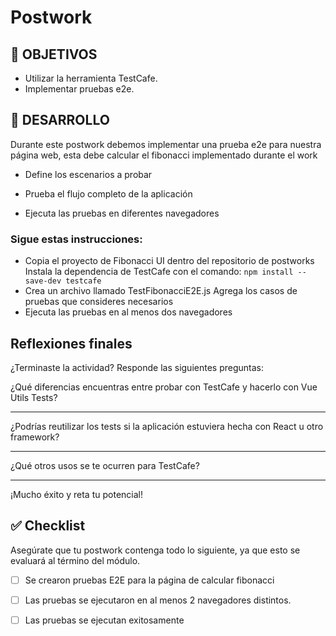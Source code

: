 # Postwork

## 🎯 OBJETIVOS

- Utilizar la herramienta TestCafe.
- Implementar pruebas e2e.


## 🚀 DESARROLLO

Durante este postwork debemos implementar una prueba e2e para nuestra página web, esta debe calcular el fibonacci implementado
durante el work

- Define los escenarios a probar

- Prueba el flujo completo de la aplicación

- Ejecuta las pruebas en diferentes navegadores

### Sigue estas instrucciones:

- Copia el proyecto de Fibonacci UI dentro del repositorio de postworks Instala la dependencia de TestCafe con el
  comando:
  `npm install --save-dev testcafe`
- Crea un archivo llamado TestFibonacciE2E.js Agrega los casos de pruebas que consideres necesarios
- Ejecuta las pruebas en al menos dos navegadores

## Reflexiones finales 

¿Terminaste la actividad? Responde las siguientes preguntas:

¿Qué diferencias encuentras entre probar con TestCafe y hacerlo con Vue Utils Tests?
_________________________________________________________________________________________________________________________________________________________________________________________________________________________________
¿Podrías reutilizar los tests si la aplicación estuviera hecha con React u otro framework?
_________________________________________________________________________________________________________________________________________________________________________________________________________________________________

¿Qué otros usos se te ocurren para TestCafe?
_________________________________________________________________________________________________________________________________________________________________________________________________________________________________


¡Mucho éxito y reta tu potencial!

## ✅ Checklist

Asegúrate que tu postwork contenga todo lo siguiente, ya que esto se evaluará al término del módulo.

- [ ] Se crearon pruebas E2E para la página de calcular fibonacci

- [ ] Las pruebas se ejecutaron en al menos 2 navegadores distintos.

- [ ] Las pruebas se ejecutan exitosamente








